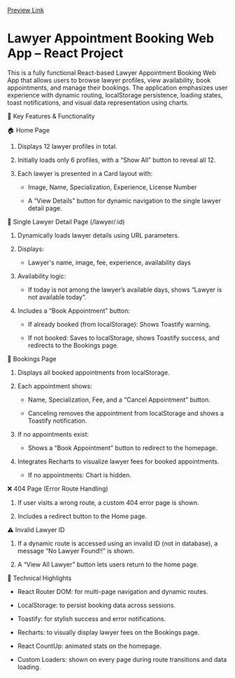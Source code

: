
[Preview Link](https://papaya-puppy-b14cfe.netlify.app/) 

# Lawyer Appointment Booking Web App – React Project

This is a fully functional React-based Lawyer Appointment Booking Web App that allows users to browse lawyer profiles, view availability, book appointments, and manage their bookings. The application emphasizes user experience with dynamic routing, localStorage persistence, loading states, toast notifications, and visual data representation using charts.

🔧 Key Features & Functionality

🏠 Home Page

1. Displays 12 lawyer profiles in total.

2. Initially loads only 6 profiles, with a “Show All” button to reveal all 12.

3. Each lawyer is presented in a Card layout with:

    * Image, Name, Specialization, Experience, License Number

    * A “View Details” button for dynamic navigation to the single lawyer detail page.

👤 Single Lawyer Detail Page (/lawyer/:id)

1. Dynamically loads lawyer details using URL parameters.

2. Displays:

    * Lawyer's name, image, fee, experience, availability days

3. Availability logic:

    * If today is not among the lawyer’s available days, shows “Lawyer is not available today”.

4. Includes a “Book Appointment” button:

    * If already booked (from localStorage): Shows Toastify warning.

    * If not booked: Saves to localStorage, shows Toastify success, and redirects to the Bookings page.

📅 Bookings Page

1. Displays all booked appointments from localStorage.

2. Each appointment shows:

    * Name, Specialization, Fee, and a “Cancel Appointment” button.

    * Canceling removes the appointment from localStorage and shows a Toastify notification.

3. If no appointments exist:

    * Shows a “Book Appointment” button to redirect to the homepage.

4. Integrates Recharts to visualize lawyer fees for booked appointments.

    * If no appointments: Chart is hidden.

❌ 404 Page (Error Route Handling)

1. If user visits a wrong route, a custom 404 error page is shown.

2. Includes a redirect button to the Home page.

⚠️ Invalid Lawyer ID

1. If a dynamic route is accessed using an invalid ID (not in database), a message “No Lawyer Found!!” is shown.

2. A “View All Lawyer” button lets users return to the home page.

🚀 Technical Highlights

* React Router DOM: for multi-page navigation and dynamic routes.

* LocalStorage: to persist booking data across sessions.

* Toastify: for stylish success and error notifications.

* Recharts: to visually display lawyer fees on the Bookings page.

* React CountUp: animated stats on the homepage.

* Custom Loaders: shown on every page during route transitions and data loading.
